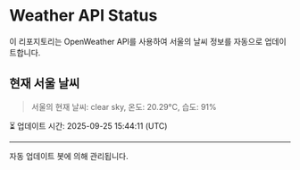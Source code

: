 
# Weather API Status

이 리포지토리는 OpenWeather API를 사용하여 서울의 날씨 정보를 자동으로 업데이트합니다.

## 현재 서울 날씨
> 서울의 현재 날씨: clear sky, 온도: 20.29°C, 습도: 91%

⏳ 업데이트 시간: 2025-09-25 15:44:11 (UTC)

---
자동 업데이트 봇에 의해 관리됩니다.
